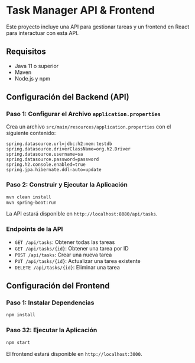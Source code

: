 
# Task Manager API & Frontend

Este proyecto incluye una API para gestionar tareas y un frontend en React para interactuar con esta API.

## Requisitos

- Java 11 o superior
- Maven
- Node.js y npm

## Configuración del Backend (API)

### Paso 1: Configurar el Archivo `application.properties`

Crea un archivo `src/main/resources/application.properties` con el siguiente contenido:

```properties
spring.datasource.url=jdbc:h2:mem:testdb
spring.datasource.driverClassName=org.h2.Driver
spring.datasource.username=sa
spring.datasource.password=password
spring.h2.console.enabled=true
spring.jpa.hibernate.ddl-auto=update
```

### Paso 2: Construir y Ejecutar la Aplicación

```bash
mvn clean install
mvn spring-boot:run
```

La API estará disponible en `http://localhost:8080/api/tasks`.

### Endpoints de la API

- `GET /api/tasks`: Obtener todas las tareas
- `GET /api/tasks/{id}`: Obtener una tarea por ID
- `POST /api/tasks`: Crear una nueva tarea
- `PUT /api/tasks/{id}`: Actualizar una tarea existente
- `DELETE /api/tasks/{id}`: Eliminar una tarea

## Configuración del Frontend


### Paso 1: Instalar Dependencias

```bash
npm install
```

### Paso 32: Ejecutar la Aplicación

```bash
npm start
```

El frontend estará disponible en `http://localhost:3000`.
